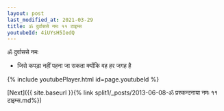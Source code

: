 ```yaml
---
layout: post
last_modified_at: 2021-03-29
title: ॐ दुर्वाससे नमः ११ टाइम्स
youtubeId: 4iUYsH5IedQ
---
```

 
 
 ॐ दुर्वाससे नमः  
 
 -  जिसे कपड़ा नहीं पहना जा सकता क्योंकि वह हर जगह है 
 
  
 
  
 
 
 
 
 
 


{% include youtubePlayer.html id=page.youtubeId %}
 
[Next]({{ site.baseurl }}{% link  split1/_posts/2013-06-08-ॐ प्रस्कन्दनाया नमः ११ टाइम्स.md%})
 
